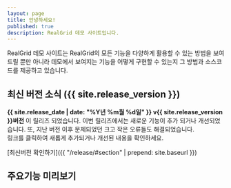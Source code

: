 ```yaml
---
layout: page
title: 안녕하세요!
published: true
description: RealGrid 데모 사이트입니다.
---
```


RealGrid 데모 사이트는 RealGrid의 모든 기능을 다양하게 활용할 수 있는 방법을 보여드릴 뿐만 아니라
데모에서 보여지는 기능을 어떻게 구현할 수 있는지 그 방법과 소스코드를 제공하고 있습니다.

<h2>최신 버전 소식 ({{ site.release_version }})</h2>


**{{ site.release_date | date: "%Y년 %m월 %d일" }} v{{ site.release_version }}버전**
이 릴리즈 되었습니다.
이번 릴리즈에서는 새로운 기능이 추가 되거나 개선되었습니다.
또, 지난 버전 이후 문제되었던 크고 작은 오류들도 해결되었습니다.<br/>
링크를 클릭하여 새롭게 추가되거나 개선된 내용을 확인하세요.

[최신버전 확인하기]({{ "/release/#section" | prepend: site.baseurl }})


<h2>주요기능 미리보기</h2>
